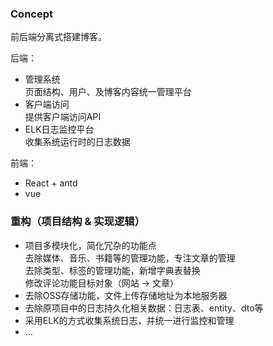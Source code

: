 ### Concept

前后端分离式搭建博客。

后端：
- 管理系统  
页面结构、用户、及博客内容统一管理平台
- 客户端访问  
提供客户端访问API
- ELK日志监控平台  
收集系统运行时的日志数据

前端：
- React + antd
- vue

### 重构（项目结构 & 实现逻辑）

- 项目多模块化，简化冗杂的功能点  
去除媒体、音乐、书籍等的管理功能，专注文章的管理  
去除类型、标签的管理功能，新增字典表替换  
修改评论功能目标对象（网站 -> 文章）
- 去除OSS存储功能，文件上传存储地址为本地服务器
- 去除原项目中的日志持久化相关数据：日志表、entity、dto等
- 采用ELK的方式收集系统日志，并统一进行监控和管理
- ...